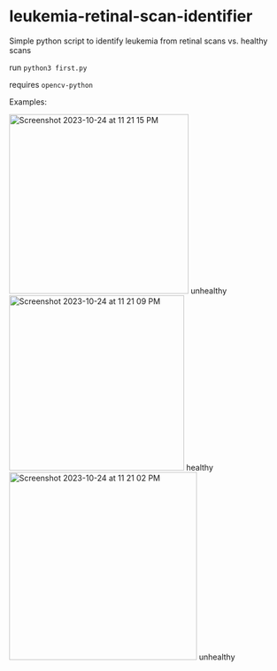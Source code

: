# leukemia-retinal-scan-identifier
Simple python script to identify leukemia from retinal scans vs. healthy scans

run `python3 first.py`

requires `opencv-python`

Examples:

<img width="324" alt="Screenshot 2023-10-24 at 11 21 15 PM" src="https://github.com/james-see/leukemia-retinal-scan-identifier/assets/616585/b513c7dc-744b-41a1-b699-6ea9fdace252">
unhealthy

<img width="316" alt="Screenshot 2023-10-24 at 11 21 09 PM" src="https://github.com/james-see/leukemia-retinal-scan-identifier/assets/616585/08e414b9-2497-4e8f-8c69-97235a3d0dd1">
healthy

<img width="339" alt="Screenshot 2023-10-24 at 11 21 02 PM" src="https://github.com/james-see/leukemia-retinal-scan-identifier/assets/616585/57c212c8-9e72-488f-b872-7f9a7105b588">
unhealthy
